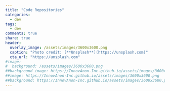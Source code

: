 ```yaml
---
title: "Code Repositories"
categories:
  - dev
tags:
  - dev
comments: true
share: true
header:
  overlay_image: /assets/images/3600x3600.png
  caption: "Photo credit: [**Unsplash**](https://unsplash.com)"
  cta_url: "https://unsplash.com"
#image:
#  background: /assets/images/3600x3600.png
##background_image: https://InnovAnon-Inc.github.io/assets/images/3600x3600.png
##image: https://InnovAnon-Inc.github.io/assets/images/3600x3600.png
##background: https://InnovAnon-Inc.github.io/assets/images/3600x3600.png
---
```



<div class="page__content">
  <!-- <h2 class="page-body">Repos</h2> -->
  <ul id="repo-list">
    <script>
      //document.querySelector("#main > article > div.page__inner-wrap > section.page__content")
      var getJSON = function(url, callback) {
        var xhr = new XMLHttpRequest();
        xhr.open('GET', url, true);
        xhr.responseType = 'json';
        xhr.onload = function() {
          var status = xhr.status;
          if (status === 200) {
            callback(null, xhr.response);
          } else {
            callback(status, xhr.response);
          }
        };
        xhr.send();
      };
      getJSON('https://api.github.com/orgs/InnovAnon-Inc/repos',
      function(err, data) {
        if (err !== null) {
         alert('Something went wrong: ' + err);
        } else {
          //alert('Your query count: ' + data.query.count);
          //for(var datum of data.query) {
          let list       = document.getElementById("repo-list");
          const fragList = document.createDocumentFragment();
          data.forEach(function (datum) {
            const li = document.createElement('li');
            const h3 = document.createElement('h3');
            const a  = document.createElement('a');
            const p  = document.createElement('p');
            const an = document.createTextNode(datum.name);
            const pn = document.createTextNode(datum.description);
            a.title  = datum.name;
            a.href   = datum.html_url;
            a.appendChild(an); 
            h3.appendChild(a);
            p.appendChild(pn);
            li.appendChild(h3);
            li.appendChild(p);
            fragList.appendChild(li);
          });
          list.appendChild(fragList);
          //}
        }
      });
    </script>
  </ul>
</div>

